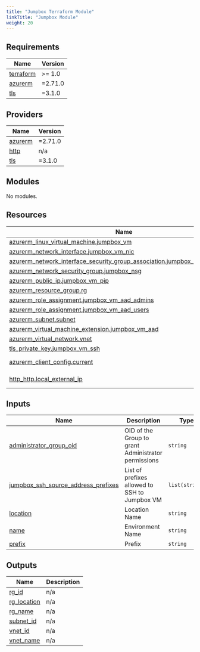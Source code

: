 ```yaml
---
title: "Jumpbox Terraform Module"
linkTitle: "Jumpbox Module"
weight: 20
---
```


<!-- BEGIN_TF_DOCS -->
## Requirements

| Name | Version |
|------|---------|
| <a name="requirement_terraform"></a> [terraform](#requirement\_terraform) | >= 1.0 |
| <a name="requirement_azurerm"></a> [azurerm](#requirement\_azurerm) | =2.71.0 |
| <a name="requirement_tls"></a> [tls](#requirement\_tls) | =3.1.0 |

## Providers

| Name | Version |
|------|---------|
| <a name="provider_azurerm"></a> [azurerm](#provider\_azurerm) | =2.71.0 |
| <a name="provider_http"></a> [http](#provider\_http) | n/a |
| <a name="provider_tls"></a> [tls](#provider\_tls) | =3.1.0 |

## Modules

No modules.

## Resources

| Name | Type |
|------|------|
| [azurerm_linux_virtual_machine.jumpbox_vm](https://registry.terraform.io/providers/hashicorp/azurerm/2.71.0/docs/resources/linux_virtual_machine) | resource |
| [azurerm_network_interface.jumpbox_vm_nic](https://registry.terraform.io/providers/hashicorp/azurerm/2.71.0/docs/resources/network_interface) | resource |
| [azurerm_network_interface_security_group_association.jumpbox_nsg_association](https://registry.terraform.io/providers/hashicorp/azurerm/2.71.0/docs/resources/network_interface_security_group_association) | resource |
| [azurerm_network_security_group.jumpbox_nsg](https://registry.terraform.io/providers/hashicorp/azurerm/2.71.0/docs/resources/network_security_group) | resource |
| [azurerm_public_ip.jumpbox_vm_pip](https://registry.terraform.io/providers/hashicorp/azurerm/2.71.0/docs/resources/public_ip) | resource |
| [azurerm_resource_group.rg](https://registry.terraform.io/providers/hashicorp/azurerm/2.71.0/docs/resources/resource_group) | resource |
| [azurerm_role_assignment.jumpbox_vm_aad_admins](https://registry.terraform.io/providers/hashicorp/azurerm/2.71.0/docs/resources/role_assignment) | resource |
| [azurerm_role_assignment.jumpbox_vm_aad_users](https://registry.terraform.io/providers/hashicorp/azurerm/2.71.0/docs/resources/role_assignment) | resource |
| [azurerm_subnet.subnet](https://registry.terraform.io/providers/hashicorp/azurerm/2.71.0/docs/resources/subnet) | resource |
| [azurerm_virtual_machine_extension.jumpbox_vm_aad](https://registry.terraform.io/providers/hashicorp/azurerm/2.71.0/docs/resources/virtual_machine_extension) | resource |
| [azurerm_virtual_network.vnet](https://registry.terraform.io/providers/hashicorp/azurerm/2.71.0/docs/resources/virtual_network) | resource |
| [tls_private_key.jumpbox_vm_ssh](https://registry.terraform.io/providers/hashicorp/tls/3.1.0/docs/resources/private_key) | resource |
| [azurerm_client_config.current](https://registry.terraform.io/providers/hashicorp/azurerm/2.71.0/docs/data-sources/client_config) | data source |
| [http_http.local_external_ip](https://registry.terraform.io/providers/hashicorp/http/latest/docs/data-sources/http) | data source |

## Inputs

| Name | Description | Type | Default | Required |
|------|-------------|------|---------|:--------:|
| <a name="input_administrator_group_oid"></a> [administrator\_group\_oid](#input\_administrator\_group\_oid) | OID of the Group to grant Administrator permissions | `string` | n/a | yes |
| <a name="input_jumpbox_ssh_source_address_prefixes"></a> [jumpbox\_ssh\_source\_address\_prefixes](#input\_jumpbox\_ssh\_source\_address\_prefixes) | List of prefixes allowed to SSH to Jumpbox VM | `list(string)` | n/a | yes |
| <a name="input_location"></a> [location](#input\_location) | Location Name | `string` | n/a | yes |
| <a name="input_name"></a> [name](#input\_name) | Environment Name | `string` | n/a | yes |
| <a name="input_prefix"></a> [prefix](#input\_prefix) | Prefix | `string` | n/a | yes |

## Outputs

| Name | Description |
|------|-------------|
| <a name="output_rg_id"></a> [rg\_id](#output\_rg\_id) | n/a |
| <a name="output_rg_location"></a> [rg\_location](#output\_rg\_location) | n/a |
| <a name="output_rg_name"></a> [rg\_name](#output\_rg\_name) | n/a |
| <a name="output_subnet_id"></a> [subnet\_id](#output\_subnet\_id) | n/a |
| <a name="output_vnet_id"></a> [vnet\_id](#output\_vnet\_id) | n/a |
| <a name="output_vnet_name"></a> [vnet\_name](#output\_vnet\_name) | n/a |
<!-- END_TF_DOCS -->
